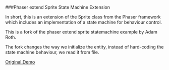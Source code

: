 ###Phaser extend Sprite State Machine Extension

In short, this is an extension of the Sprite class from the Phaser framework which includes an implementation of a state machine for behaviour control.

This is a fork of the phaser extend sprite statemachine example by Adam Roth.

The fork changes the way we initialize the entity, instead of hard-coding the state machine behaviour, we read it from file.

[Original Demo](http://www.adamjroth.com/phaser-extend-sprite-statemachine-example/)


